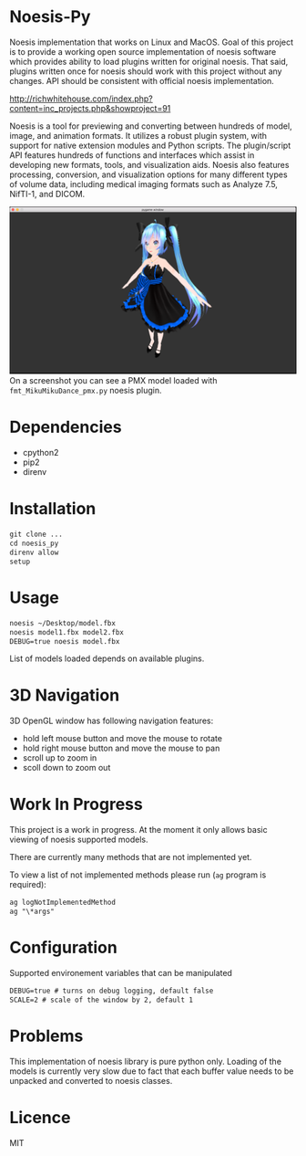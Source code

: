 # Noesis-Py

Noesis implementation that works on Linux and MacOS. Goal of this project is to provide a working open source implementation of noesis software which provides ability to load plugins written for original noesis. That said, plugins written once for noesis should work with this project without any changes. API should be consistent with official noesis implementation.

http://richwhitehouse.com/index.php?content=inc_projects.php&showproject=91

Noesis is a tool for previewing and converting between hundreds of model, image, and animation formats. It utilizes a robust plugin system, with support for native extension modules and Python scripts. The plugin/script API features hundreds of functions and interfaces which assist in developing new formats, tools, and visualization aids. Noesis also features processing, conversion, and visualization options for many different types of volume data, including medical imaging formats such as Analyze 7.5, NifTI-1, and DICOM.

![Screenshot](/screenshots/screenshot.png?raw=true)
On a screenshot you can see a PMX model loaded with `fmt_MikuMikuDance_pmx.py` noesis plugin.

# Dependencies

- cpython2
- pip2
- direnv

# Installation

    git clone ...
    cd noesis_py
    direnv allow
    setup

# Usage

    noesis ~/Desktop/model.fbx
    noesis model1.fbx model2.fbx
    DEBUG=true noesis model.fbx

List of models loaded depends on available plugins.

# 3D Navigation

3D OpenGL window has following navigation features:

- hold left mouse button and move the mouse to rotate
- hold right mouse button and move the mouse to pan
- scroll up to zoom in
- scoll down to zoom out

# Work In Progress

This project is a work in progress. At the moment it only allows basic viewing of noesis supported models.

There are currently many methods that are not implemented yet.

To view a list of not implemented methods please run (`ag` program is required):

    ag logNotImplementedMethod
    ag "\*args"

# Configuration

Supported environement variables that can be manipulated

    DEBUG=true # turns on debug logging, default false
    SCALE=2 # scale of the window by 2, default 1

# Problems

This implementation of noesis library is pure python only.
Loading of the models is currently very slow due to fact that each buffer value needs to be unpacked and converted to noesis classes.

# Licence

MIT
